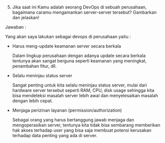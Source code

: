 5. Jika saat ini Kamu adalah seorang DevOps di sebuah perusahaan, bagaimana caramu mengamankan server-server tersebut? Gambarkan dan jelaskan!

Jawaban :

Yang akan saya lakukan sebagai devops di perusahaan yaitu :

- Harus meng-update keamanan server secara berkala

  Dalam lingkup perusahaan dengan adanya update secara berkala tentunya akan sangat berguna seperti keamanan yang meningkat, penambahan fitur, dll.

- Selalu meninjau status server

  Sangat penting untuk kita selalu meninjau status server, mulai dari hardware server tersebut seperti RAM, CPU, disk usage sehingga kita bisa mendeteksi 
masalah server lebih awal dan menyelesaikan masalah dengan lebih cepat.

- Menjaga perizinan layanan (permission/authorization)

  Sebagai orang yang harus bertanggung jawab menjaga dan mengoperasikan server, tentunya kita tidak bisa sembarang memberikan hak akses terhadap user yang bisa saja membuat potensi kerusakan terhadap data penting yang ada di server.
